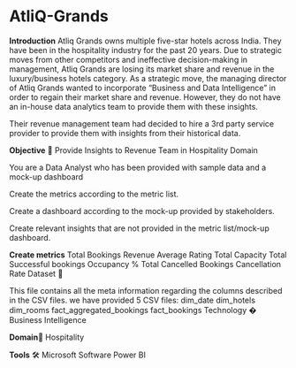 # AtliQ-Grands
**Introduction**
Atliq Grands owns multiple five-star hotels across India. They have been in the hospitality industry for the past 20 years. Due to strategic moves from other competitors and ineffective decision-making in management, Atliq Grands are losing its market share and revenue in the luxury/business hotels category. As a strategic move, the managing director of Atliq Grands wanted to incorporate “Business and Data Intelligence” in order to regain their market share and revenue. However, they do not have an in-house data analytics team to provide them with these insights.

Their revenue management team had decided to hire a 3rd party service provider to provide them with insights from their historical data.

**Objective** 🎯
Provide Insights to Revenue Team in Hospitality Domain

You are a Data Analyst who has been provided with sample data and a mock-up dashboard

Create the metrics according to the metric list.

Create a dashboard according to the mock-up provided by stakeholders.

Create relevant insights that are not provided in the metric list/mock-up dashboard.

**Create metrics**
Total Bookings
Revenue
Average Rating
Total Capacity
Total Successful bookings
Occupancy %
Total Cancelled Bookings
Cancellation Rate
Dataset 📀

This file contains all the meta information regarding the columns described in the CSV files. we have provided 5 CSV files:
dim_date
dim_hotels
dim_rooms
fact_aggregated_bookings
fact_bookings
Technology �
Business Intelligence

**Domain**🛒
Hospitality

**Tools** 🛠
Microsoft Software Power BI

